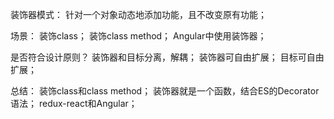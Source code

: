 装饰器模式：
    针对一个对象动态地添加功能，且不改变原有功能；

场景：
    装饰class；
    装饰class method；
    Angular中使用装饰器；

是否符合设计原则？
    装饰器和目标分离，解耦；
    装饰器可自由扩展；
    目标可自由扩展；

总结：
    装饰class和class method；
    装饰器就是一个函数，结合ES的Decorator语法；
    redux-react和Angular；